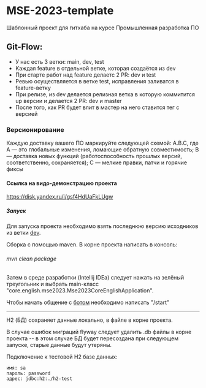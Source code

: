 # MSE-2023-template

Шаблонный проект для гитхаба на курсе Промышленная разработка ПО

## Git-Flow:

- У нас есть 3 ветки: main, dev, test
- Каждая feature в отдельной ветке, которая создаётся из dev
- При старте работ над feature делаетс 2 PR: dev и test
- Ревью осуществляется в ветке test, исправления заливатся в feature-ветку
- При релизе, из dev делается релизная ветка в которую коммитится up версии и делается 2 PR: dev и master
- После того, как PR будет влит в мастер на него ставится тег с версией

### Версионирование

Каждую доставку вашего ПО маркируйте следующей схемой: A.B.C, где A — это глобальные изменения, ломающие обратную совместимость; B — доставка новых функций (работоспособность прошлых версий, соответственно, сохраняется); C — мелкие правки, патчи и горячие фиксы

#### Ссылка на видо-демонстрацию проекта

https://disk.yandex.ru/i/gsf4HdUaFkLUgw

##### Запуск

Для запуска проекта необходимо взять последнюю версию исходников из ветки [dev](https://github.com/moevm/MSE-2023-core-english-23/tree/dev).

Сборка с помощью maven. В корне проекта написать в консоль: <h6> mvn clean package</h6>

Затем в среде разработки (Intellij IDEa) следует нажать на зелёный треугольник и выбрать
main-класс "core.english.mse2023.Mse2023CoreEnglishApplication".

Чтобы начать общение с [ботом](https://t.me/core_english_test_bot) необходимо написать "/start"
<hr>
H2 (БД) сохраняет данные локально, в файле в корне проекта.

В случае ошибок миграций flyway следует удалить .db файлы в корне проекта -- в этом случае БД будет пересоздана
при следующем запуске, старые данные будут утеряны.

Подключение к тестовой H2 базе данных:

    имя: sa
    пароль: password
    адрес: jdbc:h2:./h2-test
 